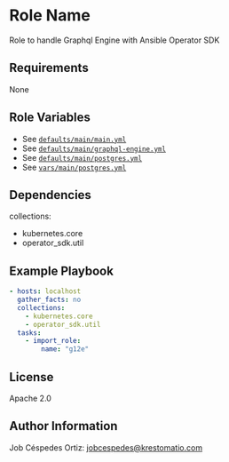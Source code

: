 Role Name
=========

Role to handle Graphql Engine with Ansible Operator SDK

Requirements
------------

None

Role Variables
--------------

- See [`defaults/main/main.yml`](defaults/main/main.yml)
- See [`defaults/main/graphql-engine.yml`](defaults/main/graphql-engine.yml)
- See [`defaults/main/postgres.yml`](../../database/postgres/defaults/main/postgres.yml)
- See [`vars/main/postgres.yml`](vars/main/postgres.yml)

Dependencies
------------

collections:
- kubernetes.core
- operator_sdk.util

Example Playbook
----------------

```yaml
- hosts: localhost
  gather_facts: no
  collections:
    - kubernetes.core
    - operator_sdk.util
  tasks:
    - import_role:
        name: "g12e"
```
License
-------

Apache 2.0

Author Information
------------------

Job Céspedes Ortiz: jobcespedes@krestomatio.com
